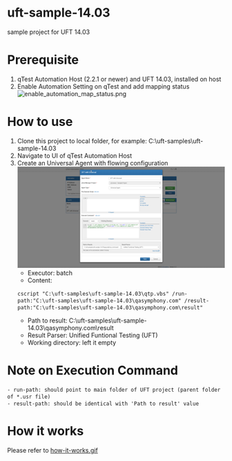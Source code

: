 # uft-sample-14.03
sample project for UFT 14.03
# Prerequisite
1. qTest Automation Host (2.2.1 or newer) and UFT 14.03, installed on host
2. Enable Automation Setting on qTest and add mapping status ![enable_automation_map_status.png](/images/enable_automation_map_status.pngs)
# How to use
1. Clone this project to local folder, for example: C:\uft-samples\uft-sample-14.03
2. Navigate to UI of qTest Automation Host
3. Create an Universal Agent with flowing configuration ![universal-agent-with-uft.png](/images/universal-agent-with-uft.png)
    - Executor: batch
    - Content: 
    ```
    cscript "C:\uft-samples\uft-sample-14.03\qtp.vbs" /run-path:"C:\uft-samples\uft-sample-14.03\qasymphony.com" /result-path:"C:\uft-samples\uft-sample-14.03\qasymphony.com\result"
    ```
    - Path to result: C:\uft-samples\uft-sample-14.03\qasymphony.com\result
    - Result Parser: Unified Funtional Testing (UFT)
    - Working directory: left it empty
# Note on Execution Command
    - run-path: should point to main folder of UFT project (parent folder of *.usr file) 
    - result-path: should be identical with 'Path to result' value
        
# How it works
Please refer to [how-it-works.gif](./images/how-it-works.gif)

